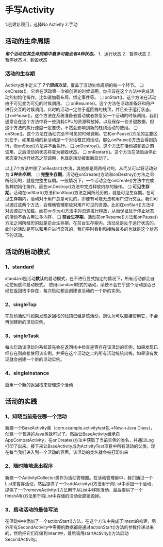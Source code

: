 # 手写Activity
1.创建新项目，选择No Activity
2.手动

## 活动的生命周期
***每个活动在其生命周期中最多可能会有4种状态。***
1．运行状态
2．暂停状态
2．暂停状态
4．销毁状态

### 活动的生存期
Activity类中定义了 ***7个回调方法***，覆盖了活动生命周期的每一个环节。
❑ onCreate()。它会在活动第一次被创建的时候调用。你应该在这个方法中完成活动的初始化操作，比如说加载布局、绑定事件等。
❑ onStart()。这个方法在活动由不可见变为可见的时候调用。
❑ onResume()。这个方法在活动准备好和用户进行交互的时候调用。此时的活动一定位于返回栈的栈顶，并且处于运行状态。
❑ onPause()。这个方法在系统准备去启动或者恢复另一个活动的时候调用。我们通常会在这个方法中将一些消耗CPU的资源释放掉，以及保存一些关键数据，但这个方法的执行速度一定要快，不然会影响到新的栈顶活动的使用。
❑ onStop()。这个方法在活动完全不可见的时候调用。它和onPause()方法的主要区别在于，如果启动的新活动是一个对话框式的活动，那么onPause()方法会得到执行，而onStop()方法并不会执行。
❑ onDestroy()。这个方法在活动被销毁之前调用，之后活动的状态将变为销毁状态。
❑ onRestart()。这个方法在活动由停止状态变为运行状态之前调用，也就是活动被重新启动了。

以上7个方法中除了onRestart()方法，其他都是两两相对的，从而又可以将活动分为  ***3种生存期***。
❑ **完整生存期**。活动在onCreate()方法和onDestroy()方法之间所经历的，就是完整生存期。一般情况下，一个活动会在onCreate()方法中完成各种初始化操作，而在onDestroy()方法中完成释放内存的操作。
❑ **可见生存期**。活动在onStart()方法和onStop()方法之间所经历的，就是可见生存期。在可见生存期内，活动对于用户总是可见的，即便有可能无法和用户进行交互。我们可以通过这两个方法，合理地管理那些对用户可见的资源。比如在onStart()方法中对资源进行加载，而在onStop()方法中对资源进行释放，从而保证处于停止状态的活动不会占用过多内存。
❑ **前台生存期**。活动在onResume()方法和onPause()方法之间所经历的就是前台生存期。在前台生存期内，活动总是处于运行状态的，此时的活动是可以和用户进行交互的，我们平时看到和接触最多的也就是这个状态下的活动。

## 活动的启动模式
### 1、standard
standard是活动**默认**的启动模式，在不进行显式指定的情况下，所有活动都会自动使用这种启动模式。
使用standard模式的活动，系统不会在乎这个活动是否已经在返回栈中存在，每次启动都会创建该活动的一个新的实例。
### 2、singleTop
在启动活动时如果发现返回栈的栈顶已经是该活动，则认为可以直接使用它，不会再创建新的活动实例。
### 3、singleTask
每次启动该活动时系统首先会在返回栈中检查是否存在该活动的实例，如果发现已经存在则直接使用该实例，并把在这个活动之上的所有活动统统出栈，如果没有发现就会创建一个新的活动实例。
### 4、singleInstance
启用一个新的返回栈来管理这个活动

## 活动的实践
### 1、知晓当前是在哪一个活动
新建一个BaseActivity类（com.example.activitytest包→New→Java Class），创建一个普通的Java类就可以了。然后让BaseActivity继承自AppCompatActivity，在onCreate()方法中获取了当前实例的类名，并通过Log打印了出来。接下来让BaseActivity成为ActivityTest项目中所有活动的父类。现在每当我们进入到一个活动的界面，该活动的类名就会被打印出来
### 2、随时随地退出程序
新建一个ActivityCollector类作为活动管理器。在活动管理器中，我们通过一个List来暂存活动，然后提供了一个addActivity()方法用于向List中添加一个活动，提供了一个removeActivity()方法用于从List中移除活动，最后提供了一个finishAll()方法用于将List中存储的活动全部销毁掉。
### 3、启动活动的最佳写法
在活动中中添加了一个actionStart()方法，在这个方法中完成了Intent的构建，另外所有SecondActivity中需要的数据都是通过actionStart()方法的参数传递过来的，然后把它们存储到Intent中，最后调用startActivity()方法启动SecondActivity。